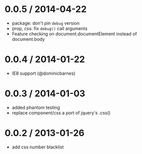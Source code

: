 
0.0.5 / 2014-04-22
==================

  * package: don't pin `debug` version
  * prop, css: fix `debug()` call arguments
  * Feature checking on document.documentElement instead of document.body

0.0.4 / 2014-01-22
==================

  * IE8 support (@dominicbarnes)

0.0.3 / 2014-01-03
==================

  * added phantom testing
  * replace component/css a port of jquery's .css()

0.0.2 / 2013-01-26
==================

  * add css number blacklist
